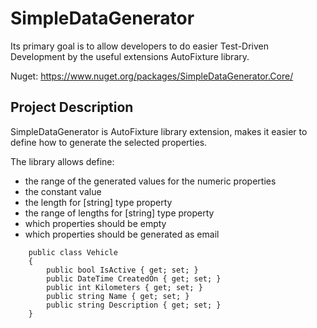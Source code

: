 # SimpleDataGenerator
Its primary goal is to allow developers to do easier Test-Driven Development by the useful extensions AutoFixture library.

Nuget: https://www.nuget.org/packages/SimpleDataGenerator.Core/

## Project Description

SimpleDataGenerator is AutoFixture library extension, makes it easier to define how to generate the selected properties.

The library allows define:
  - the range of the generated values for the numeric properties
  - the constant value
  - the length for [string] type property 
  - the range of lengths for [string] type property 
  - which properties should be empty
  - which properties should be generated as email

~~~
    public class Vehicle
    {
        public bool IsActive { get; set; }
        public DateTime CreatedOn { get; set; }
        public int Kilometers { get; set; }
        public string Name { get; set; }
        public string Description { get; set; }
    }
~~~

